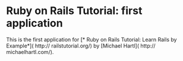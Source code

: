 # Ruby on Rails Tutorial: first application 
This is the first application for 
[* Ruby on Rails Tutorial: Learn Rails by Example*]( http:// railstutorial.org/) 
by [Michael Hartl]( http:// michaelhartl.com/).
